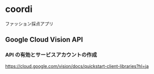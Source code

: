 # coordi

ファッション採点アプリ

## Google Cloud Vision API
### API の有効とサービスアカウントの作成
https://cloud.google.com/vision/docs/quickstart-client-libraries?hl=ja

